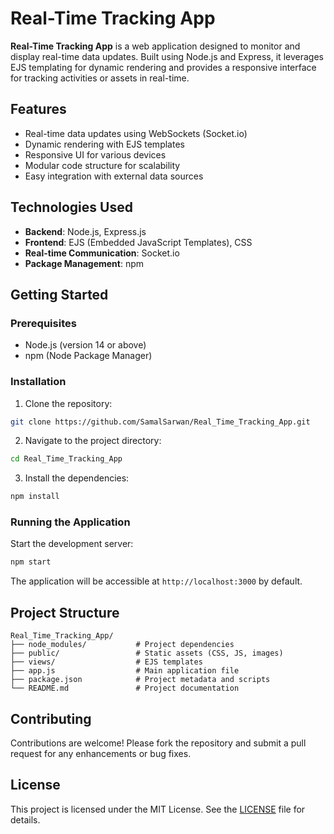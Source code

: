 # Real-Time Tracking App

**Real-Time Tracking App** is a web application designed to monitor and display real-time data updates. Built using Node.js and Express, it leverages EJS templating for dynamic rendering and provides a responsive interface for tracking activities or assets in real-time.

## Features

- Real-time data updates using WebSockets (Socket.io)
- Dynamic rendering with EJS templates
- Responsive UI for various devices
- Modular code structure for scalability
- Easy integration with external data sources

## Technologies Used

- **Backend**: Node.js, Express.js
- **Frontend**: EJS (Embedded JavaScript Templates), CSS
- **Real-time Communication**: Socket.io
- **Package Management**: npm

## Getting Started

### Prerequisites

- Node.js (version 14 or above)
- npm (Node Package Manager)

### Installation

1. Clone the repository:

```bash
git clone https://github.com/SamalSarwan/Real_Time_Tracking_App.git
```

2. Navigate to the project directory:

```bash
cd Real_Time_Tracking_App
```

3. Install the dependencies:

```bash
npm install
```

### Running the Application

Start the development server:

```bash
npm start
```

The application will be accessible at `http://localhost:3000` by default.

## Project Structure

```
Real_Time_Tracking_App/
├── node_modules/           # Project dependencies
├── public/                 # Static assets (CSS, JS, images)
├── views/                  # EJS templates
├── app.js                  # Main application file
├── package.json            # Project metadata and scripts
└── README.md               # Project documentation
```

## Contributing

Contributions are welcome! Please fork the repository and submit a pull request for any enhancements or bug fixes.

## License

This project is licensed under the MIT License. See the [LICENSE](LICENSE) file for details.
